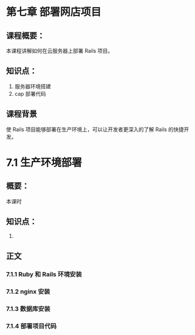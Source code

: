 # 第七章 部署网店项目

## 课程概要：

本课程讲解如何在云服务器上部署 Rails 项目。

## 知识点：

1. 服务器环境搭建
2. cap 部署代码

## 课程背景

使 Rails 项目能够部署在生产环境上，可以让开发者更深入的了解 Rails 的快捷开发。

# 7.1 生产环境部署

## 概要：

本课时

## 知识点：

1. 

## 正文

### 7.1.1 Ruby 和 Rails 环境安装

### 7.1.2 nginx 安装

### 7.1.3 数据库安装

### 7.1.4 部署项目代码
